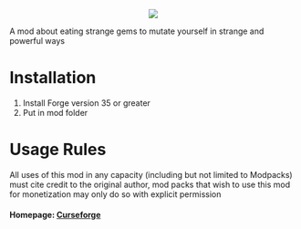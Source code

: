 <p align="center">
  <img src="https://raw.githubusercontent.com/SirChockemBerry/Warpstone-Mod/main/src/main/resources/warpstone_title.png" />
</p>

A mod about eating strange gems to mutate yourself in strange and powerful ways

# Installation
1. Install Forge version 35 or greater
2. Put in mod folder

# Usage Rules
All uses of this mod in any capacity (including but not limited to Modpacks) must cite credit to the original author, mod packs that wish to use this mod for monetization may only do so with explicit permission

#### Homepage: [Curseforge](https://minecraft.curseforge.com/projects/astral-sorcery)
